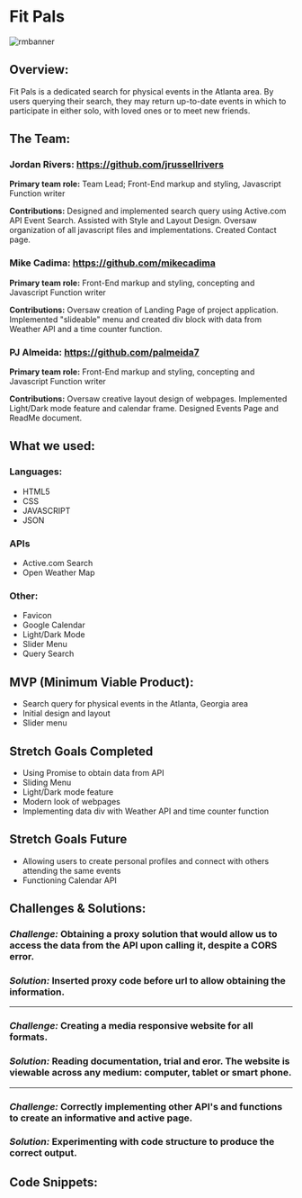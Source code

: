 # Fit Pals
![rmbanner](https://user-images.githubusercontent.com/63179764/87181998-47556480-c2b1-11ea-98f7-b886a0f5f031.jpg)
## Overview: 
Fit Pals is a dedicated search for physical events in the Atlanta area. By users querying their search, they may return up-to-date events in which to participate in either solo, with loved ones or to meet new friends.

## The Team:
### Jordan Rivers: https://github.com/jrussellrivers
**Primary team role:** Team Lead; Front-End markup and styling, Javascript Function writer

**Contributions:** Designed and implemented search query using Active.com API Event Search. Assisted with Style and Layout Design. Oversaw organization of all javascript files and implementations. Created Contact page. 

### Mike Cadima: https://github.com/mikecadima
**Primary team role:** Front-End markup and styling, concepting and Javascript Function writer

**Contributions:** Oversaw creation of Landing Page of project application. Implemented "slideable" menu and created div block with data from Weather API and a time counter function. 

### PJ Almeida: https://github.com/palmeida7
**Primary team role:** Front-End markup and styling, concepting and Javascript Function writer

**Contributions:** Oversaw creative layout design of webpages. Implemented Light/Dark mode feature and calendar frame. Designed Events Page and ReadMe document.

## What we used:
### Languages:
- HTML5
- CSS
- JAVASCRIPT
- JSON

### APIs
- Active.com Search
- Open Weather Map

### Other:
- Favicon
- Google Calendar
- Light/Dark Mode
- Slider Menu
- Query Search

## MVP (Minimum Viable Product):
- Search query for physical events in the Atlanta, Georgia area
- Initial design and layout
- Slider menu

## Stretch Goals Completed
- Using Promise to obtain data from API
- Sliding Menu
- Light/Dark mode feature
- Modern look of webpages
- Implementing data div with Weather API and time counter function

## Stretch Goals Future
- Allowing users to create personal profiles and connect with others attending the same events
- Functioning Calendar API

## Challenges & Solutions:
### ***Challenge:*** Obtaining a proxy solution that would allow us to access the data from the API upon calling it, despite a CORS error.
### ***Solution:*** Inserted proxy code before url to allow obtaining the information.
___
### ***Challenge:*** Creating a media responsive website for all formats.

### ***Solution:*** Reading documentation, trial and eror. The website is viewable across any medium: computer, tablet or smart phone.
___
### ***Challenge:*** Correctly implementing other API's and functions to create an informative and active page.

### ***Solution:*** Experimenting with code structure to produce the correct output.

## Code Snippets:



